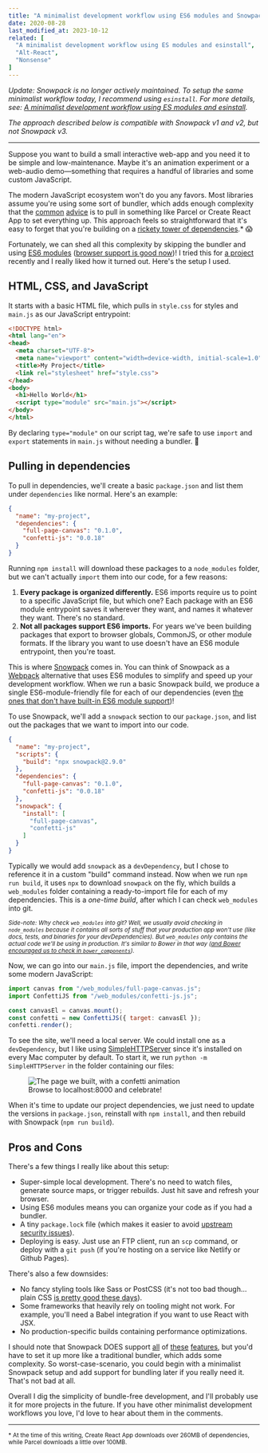 ```yaml
---
title: "A minimalist development workflow using ES6 modules and Snowpack"
date: 2020-08-28
last_modified_at: 2023-10-12
related: [
  "A minimalist development workflow using ES modules and esinstall",
  "Alt-React",
  "Nonsense"
]
---
```


*Update: Snowpack is no longer actively maintained. To setup the same minimalist workflow today, I recommend using `esinstall`. For more details, see: [A minimalist development workflow using ES modules and esinstall]({{site.url}}/2021/08/27/a-minimalist-development-workflow-using-es-modules-and-esinstall/).*

*The approach described below is compatible with Snowpack v1 and v2, but not Snowpack v3.*

***

Suppose you want to build a small interactive web-app and you need it to be simple and low-maintenance. Maybe it's an animation experiment or a web-audio demo—something that requires a handful of libraries and some custom JavaScript.

The modern JavaScript ecosystem won't do you any favors. Most libraries assume you're using some sort of bundler, which adds enough complexity that the [common](https://increment.com/development/the-melting-pot-of-javascript/#create-reusable-toolboxes) [advice](https://cloudfour.com/thinks/tiny-web-stacks/) is to pull in something like Parcel or Create React App to set everything up. This approach feels so straightforward that it's easy to forget that you're building on a [rickety tower of dependencies](https://xkcd.com/2347/).* 😱

Fortunately, we can shed all this complexity by skipping the bundler and using [ES6 modules](https://developer.mozilla.org/en-US/docs/Web/JavaScript/Guide/Modules) ([browser support is good now](https://caniuse.com/#feat=es6-module))! I tried this for [a project](https://github.com/bryanbraun/lit-element-demo) recently and I really liked how it turned out. Here's the setup I used.

## HTML, CSS, and JavaScript

It starts with a basic HTML file, which pulls in `style.css` for styles and `main.js` as our JavaScript entrypoint:

```html
<!DOCTYPE html>
<html lang="en">
<head>
  <meta charset="UTF-8">
  <meta name="viewport" content="width=device-width, initial-scale=1.0">
  <title>My Project</title>
  <link rel="stylesheet" href="style.css">
</head>
<body>
  <h1>Hello World</h1>
  <script type="module" src="main.js"></script>
</body>
</html>
```

By declaring `type="module"` on our script tag, we're safe to use `import` and `export` statements in `main.js` without needing a bundler. 💪

## Pulling in dependencies

To pull in dependencies, we'll create a basic `package.json` and list them under `dependencies` like normal. Here's an example:

```json
{
  "name": "my-project",
  "dependencies": {
    "full-page-canvas": "0.1.0",
    "confetti-js": "0.0.18"
  }
}
```

Running `npm install` will download these packages to a `node_modules` folder, but we can't actually `import` them into our code, for a few reasons:

1. **Every package is organized differently.** ES6 imports require us to point to a specific JavaScript file, but which one? Each package with an ES6 module entrypoint saves it wherever they want, and names it whatever they want. There's no standard.
2. **Not all packages support ES6 imports.** For years we've been building packages that export to browser globals, CommonJS, or other module formats. If the library you want to use doesn't have an ES6 module entrypoint, then you're toast.

This is where [Snowpack](https://www.snowpack.dev/) comes in. You can think of Snowpack as a [Webpack](https://webpack.js.org/) alternative that uses ES6 modules to simplify and speed up your development workflow. When we run a basic Snowpack build, we produce a single ES6-module-friendly file for each of our dependencies (even [the ones that don't have built-in ES6 module support](https://www.snowpack.dev/#import-npm-packages))!

To use Snowpack, we'll add a `snowpack` section to our `package.json`, and list out the packages that we want to import into our code.

```json
{
  "name": "my-project",
  "scripts": {
    "build": "npx snowpack@2.9.0"
  },
  "dependencies": {
    "full-page-canvas": "0.1.0",
    "confetti-js": "0.0.18"
  },
  "snowpack": {
    "install": [
      "full-page-canvas",
      "confetti-js"
    ]
  }
}
```

Typically we would add `snowpack` as a `devDependency`, but I chose to reference it in a custom "build" command instead. Now when we run `npm run build`, it uses `npx` to download `snowpack` on the fly, which builds a `web_modules` folder containing a ready-to-import file for each of my dependencies. This is a _one-time build_, after which I can check `web_modules` into git.

<small>_Side-note: Why check `web_modules` into git? Well, we usually avoid checking in `node_modules` because it contains all sorts of stuff that your production app won't use (like docs, tests, and binaries for your devDependencies). But `web_modules` only contains the actual code we'll be using in production. It's similar to Bower in that way ([and Bower encouraged us to check in `bower_components`](https://addyosmani.com/blog/checking-in-front-end-dependencies))._</small>

Now, we can go into our `main.js` file, import the dependencies, and write some modern JavaScript:

```js
import canvas from "/web_modules/full-page-canvas.js";
import ConfettiJS from "/web_modules/confetti-js.js";

const canvasEl = canvas.mount();
const confetti = new ConfettiJS({ target: canvasEl });
confetti.render();
```

To see the site, we'll need a local server. We could install one as a `devDependency`, but I like using [SimpleHTTPServer](https://2ality.com/2014/06/simple-http-server.html) since it's installed on every Mac computer by default. To start it, we run `python -m SimpleHTTPServer` in the folder containing our files:

<figure class="center">
  <img src="{{site.url}}/assets/images/hello-confetti.gif" alt="The page we built, with a confetti animation" />
  <figcaption>
    Browse to localhost:8000 and celebrate!
  </figcaption>
</figure>

When it's time to update our project dependencies, we just need to update the versions in `package.json`, reinstall with `npm install`, and then rebuild with Snowpack (`npm run build`).

## Pros and Cons

There's a few things I really like about this setup:

- Super-simple local development. There's no need to watch files, generate source maps, or trigger rebuilds. Just hit save and refresh your browser.
- Using ES6 modules means you can organize your code as if you had a bundler.
- A tiny `package.lock` file (which makes it easier to avoid [upstream security issues](https://twitter.com/mjackson/status/1290414613742235648)).
- Deploying is easy. Just use an FTP client, run an `scp` command, or deploy with a `git push` (if you're hosting on a service like Netlify or Github Pages).

There's also a few downsides:

- No fancy styling tools like Sass or PostCSS (it's not too bad though... plain CSS [is pretty good these days](https://cathydutton.co.uk/posts/why-i-stopped-using-sass/)).
- Some frameworks that heavily rely on tooling might not work. For example, you'll need a Babel integration if you want to use React with JSX.
- No production-specific builds containing performance optimizations.

I should note that Snowpack DOES support [all](https://www.snowpack.dev/#sass) of [these](https://www.snowpack.dev/#babel) [features](https://www.snowpack.dev/#bundle-for-production), but you'd have to set it up more like a traditional bundler, which adds some complexity. So worst-case-scenario, you could begin with a minimalist Snowpack setup and add support for bundling later if you really need it. That's not bad at all.

Overall I dig the simplicity of bundle-free development, and I'll probably use it for more projects in the future. If you have other minimalist development workflows you love, I'd love to hear about them in the comments.

***

<small>* At the time of this writing, Create React App downloads over 260MB of dependencies, while Parcel downloads a little over 100MB.</small>
